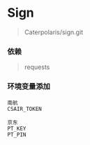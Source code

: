 # Sign
> Caterpolaris/sign.git


### 依赖
> requests

### 环境变量添加

```nashorn js
南航
CSAIR_TOKEN

京东
PT_KEY 
PT_PIN
```
